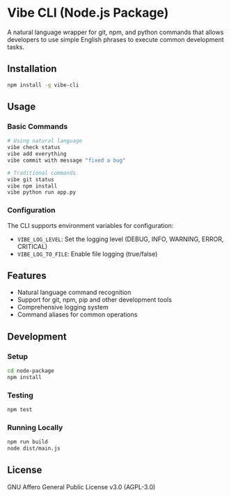 # Vibe CLI (Node.js Package)

A natural language wrapper for git, npm, and python commands that allows developers to use simple English phrases to execute common development tasks.

## Installation

```bash
npm install -g vibe-cli
```

## Usage

### Basic Commands

```bash
# Using natural language
vibe check status
vibe add everything
vibe commit with message "fixed a bug"

# Traditional commands
vibe git status
vibe npm install
vibe python run app.py
```

### Configuration

The CLI supports environment variables for configuration:
- `VIBE_LOG_LEVEL`: Set the logging level (DEBUG, INFO, WARNING, ERROR, CRITICAL)
- `VIBE_LOG_TO_FILE`: Enable file logging (true/false)

## Features

- Natural language command recognition
- Support for git, npm, pip and other development tools
- Comprehensive logging system
- Command aliases for common operations

## Development

### Setup

```bash
cd node-package
npm install
```

### Testing

```bash
npm test
```

### Running Locally

```bash
npm run build
node dist/main.js
```

## License

GNU Affero General Public License v3.0 (AGPL-3.0)
